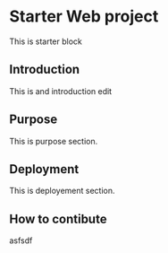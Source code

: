 # Starter Web project
This is starter block

## Introduction
This is and introduction edit 

## Purpose
This is purpose section.

## Deployment
This is deployement section.

## How to contibute
asfsdf
